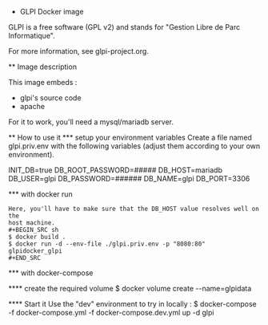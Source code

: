 * GLPI Docker image

GLPI is a free software (GPL v2) and stands for "Gestion Libre de Parc Informatique".

For more information, see glpi-project.org.

** Image description

This image embeds :

  + glpi's source code
  + apache

For it to work, you'll need a mysql/mariadb server.

** How to use it
*** setup your environment variables
   Create a file named glpi.priv.env with the following variables (adjust them
   according to your own environment).

   INIT_DB=true
   DB_ROOT_PASSWORD=#####
   DB_HOST=mariadb
   DB_USER=glpi
   DB_PASSWORD=######
   DB_NAME=glpi
   DB_PORT=3306

*** with docker run

    Here, you'll have to make sure that the DB_HOST value resolves well on the
    host machine.
    #+BEGIN_SRC sh
    $ docker build .
    $ docker run -d --env-file ./glpi.priv.env -p "8080:80" glpidocker_glpi
    #+END_SRC
*** with docker-compose

**** create the required volume
     $ docker volume create --name=glpidata

**** Start it
     Use the "dev" environment to try in locally :
     $ docker-compose -f docker-compose.yml -f docker-compose.dev.yml up -d glpi
